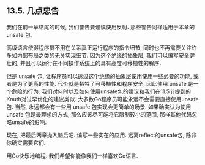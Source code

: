 ## 13.5. 几点忠告

我们在前一章结尾的时候, 我们警告要谨慎使用反射. 那些警告同样适用于本章的 unsafe 包.

高级语言使得程序员不用在关系真正运行程序的指令细节, 同时也不再需要关注许多如内部布局之类的无关实现细节. 因为这个绝缘的抽象层, 我们可以编写安全健壮的, 并且可以运行在不同操作系统上的具有高度可移植性的程序.

但是 unsafe 包, 让程序员可以透过这个绝缘的抽象层使用使用一些必要的功能, 或者是为了更高的性能. 代价就是牺牲了可移植性和程序安全, 因此使用 unsafe 是一个危险的行为. 我们对何时以及如何使用unsafe包的建议和我们在11.5节提到的Knuth对过早优化的建议类似. 大多数Go程序员可能永远不会需要直接使用unsafe包. 当然, 永远都会有一些用 unsafe 包实现会更简单的场景. 如果确实认为使用 unsafe 包是最理想的方式, 那么应该尽可能将它限制较小的范围, 那样其他代码忽略unsafe的影响.

现在, 把最后两章抛入脑后吧. 编写一些实在的应用. 远离reflect的unsafe包, 除非你确实需要它们.

用Go快乐地编程. 我们希望你能像我们一样喜欢Go语言.
